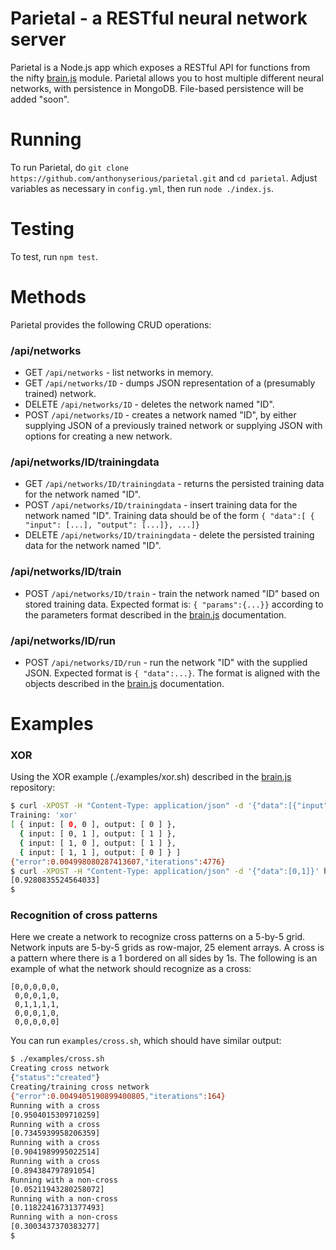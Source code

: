 # Parietal - a RESTful neural network server
Parietal is a Node.js app which exposes a RESTful API for functions from the nifty [brain.js][brain] module.  Parietal allows you to host multiple different neural networks, with persistence in MongoDB.  File-based persistence will be added "soon".

# Running
To run Parietal, do `git clone https://github.com/anthonyserious/parietal.git` and `cd parietal`.  Adjust variables as necessary in `config.yml`, then run `node ./index.js`.

# Testing
To test, run `npm test`.

# Methods
Parietal provides the following CRUD operations:

### /api/networks
* GET `/api/networks` - list networks in memory.
* GET `/api/networks/ID` - dumps JSON representation of a (presumably trained) network.
* DELETE `/api/networks/ID` - deletes the network named "ID".
* POST `/api/networks/ID` - creates a network named "ID", by either supplying JSON of a previously trained network or supplying JSON with options for creating a new network.

### /api/networks/ID/trainingdata
* GET `/api/networks/ID/trainingdata` - returns the persisted training data for the network named "ID".
* POST `/api/networks/ID/trainingdata` - insert training data for the network named "ID".  Training data should be of the form `{ "data":[ { "input": [...], "output": [...]}, ...]}`
* DELETE `/api/networks/ID/trainingdata` - delete the persisted training data for the network named "ID".

### /api/networks/ID/train
* POST `/api/networks/ID/train` - train the network named "ID" based on stored training data. Expected format is: `{ "params":{...}}` according to the parameters format described in the [brain.js][brain] documentation.

### /api/networks/ID/run
* POST `/api/networks/ID/run` - run the network "ID" with the supplied JSON.  Expected format is `{ "data":...}`.  The format is aligned with the objects described in the [brain.js][brain] documentation.

# Examples
### XOR
Using the XOR example (./examples/xor.sh) described in the [brain.js][brain] repository:
```bash
$ curl -XPOST -H "Content-Type: application/json" -d '{"data":[{"input": [0, 0], "output": [0]}, {"input": [0, 1], "output": [1]}, {"input": [1, 0], "output": [1]}, {"input": [1, 1], "output": [0]}]}' http://localhost:8181/api/networks/xor/train
Training: 'xor'
[ { input: [ 0, 0 ], output: [ 0 ] },
  { input: [ 0, 1 ], output: [ 1 ] },
  { input: [ 1, 0 ], output: [ 1 ] },
  { input: [ 1, 1 ], output: [ 0 ] } ]
{"error":0.004998080287413607,"iterations":4776}
$ curl -XPOST -H "Content-Type: application/json" -d '{"data":[0,1]}' http://localhost:8181/api/networks/xor/run
[0.9280835524564033]
$
```

### Recognition of cross patterns
Here we create a network to recognize cross patterns on a 5-by-5 grid.  Network inputs are 5-by-5 grids as row-major, 25 element arrays.  A cross is a pattern where there is a 1 bordered on all sides by 1s.  The following is an example of what the network should recognize as a cross:
```
[0,0,0,0,0,
 0,0,0,1,0,
 0,1,1,1,1,
 0,0,0,1,0,
 0,0,0,0,0]
```
You can run `examples/cross.sh`, which should have similar output:
```bash
$ ./examples/cross.sh 
Creating cross network
{"status":"created"}
Creating/training cross network
{"error":0.0049405190899400805,"iterations":164}
Running with a cross
[0.9504015309710259]
Running with a cross
[0.7345939958206359]
Running with a cross
[0.9041989995022514]
Running with a cross
[0.894384797891054]
Running with a non-cross
[0.05211943280258072]
Running with a non-cross
[0.11822416731377493]
Running with a non-cross
[0.3003437370383277]
$
```

[brain]: https://github.com/harthur/brain
